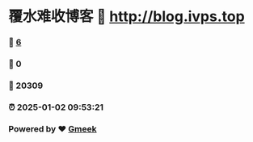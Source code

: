 # 覆水难收博客 :link: http://blog.ivps.top 
### :page_facing_up: [6](http://blog.ivps.top/tag.html) 
### :speech_balloon: 0 
### :hibiscus: 20309 
### :alarm_clock: 2025-01-02 09:53:21 
### Powered by :heart: [Gmeek](https://github.com/Meekdai/Gmeek)
